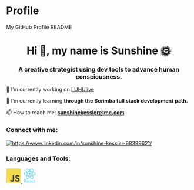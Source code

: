 # Profile
My GitHub Profile README
<h1 align="center">Hi 👋, my name is Sunshine 🌞</h1>
<h3 align="center">A creative strategist using dev tools to advance human consciousness.</h3>

 🚀 I’m currently working on [LUHUlive](luhu.live)

 🧠 I’m currently learning **through the Scrimba full stack development path.**

 📫 How to reach me: **sunshinekessler@me.com**

<h3 align="left">Connect with me:</h3>
<p align="left">
<a href="https://linkedin.com/in/https://www.linkedin.com/in/sunshine-kessler-98399621/" target="blank"><img align="center" src="https://raw.githubusercontent.com/rahuldkjain/github-profile-readme-generator/master/src/images/icons/Social/linked-in-alt.svg" alt="https://www.linkedin.com/in/sunshine-kessler-98399621/" height="30" width="40" /></a>
</p>

<h3 align="left">Languages and Tools:</h3>
<p align="left"> <a href="https://developer.mozilla.org/en-US/docs/Web/JavaScript" target="_blank" rel="noreferrer"> <img src="https://raw.githubusercontent.com/devicons/devicon/master/icons/javascript/javascript-original.svg" alt="javascript" width="40" height="40"/> </a> <a href="https://reactjs.org/" target="_blank" rel="noreferrer"> <img src="https://raw.githubusercontent.com/devicons/devicon/master/icons/react/react-original-wordmark.svg" alt="react" width="40" height="40"/> </a> </p>
